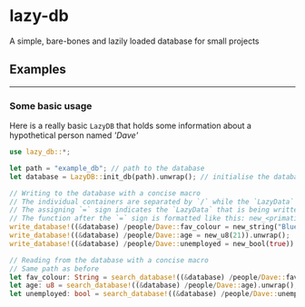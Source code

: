 # lazy-db
A simple, bare-bones and lazily loaded database for small projects

## Examples
---
### Some basic usage
Here is a really basic `LazyDB` that holds some information about a hypothetical person named *'Dave'*
```rust
use lazy_db::*;

let path = "example_db"; // path to the database
let database = LazyDB::init_db(path).unwrap(); // initialise the database

// Writing to the database with a concise macro
// The individual containers are separated by `/` while the `LazyData` is separted with `::`.
// The assigning `=` sign indicates the `LazyData` that is being written to the path
// The function after the `=` sign is formatted like this: new_<primative_type>
write_database!((&database) /people/Dave::fav_colour = new_string("Blue")).unwrap();
write_database!((&database) /people/Dave::age = new_u8(21)).unwrap();
write_database!((&database) /people/Dave::unemployed = new_bool(true)).unwrap();

// Reading from the database with a concise macro
// Same path as before
let fav_colour: String = search_database!((&database) /people/Dave::fav_colour).unwrap();
let age: u8 = search_database!((&database) /people/Dave::age).unwrap();
let unemployed: bool = search_database!((&database) /people/Dave::unemployed).unwrap();
```